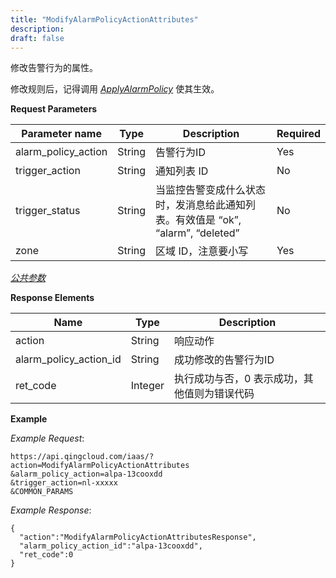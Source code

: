 ```yaml
---
title: "ModifyAlarmPolicyActionAttributes"
description: 
draft: false
---
```


修改告警行为的属性。

修改规则后，记得调用 [_ApplyAlarmPolicy_](../apply_alarm_policy/) 使其生效。

**Request Parameters**

| Parameter name | Type | Description | Required |
| --- | --- | --- | --- |
| alarm_policy_action | String | 告警行为ID | Yes |
| trigger_action | String | 通知列表 ID | No |
| trigger_status | String | 当监控告警变成什么状态时，发消息给此通知列表。有效值是 “ok”, “alarm”, “deleted” | No |
| zone | String | 区域 ID，注意要小写 | Yes |

[_公共参数_](../../../parameters/)

**Response Elements**

| Name | Type | Description |
| --- | --- | --- |
| action | String | 响应动作 |
| alarm_policy_action_id | String | 成功修改的告警行为ID |
| ret_code | Integer | 执行成功与否，0 表示成功，其他值则为错误代码 |

**Example**

_Example Request_:

```
https://api.qingcloud.com/iaas/?action=ModifyAlarmPolicyActionAttributes
&alarm_policy_action=alpa-13cooxdd
&trigger_action=nl-xxxxx
&COMMON_PARAMS
```

_Example Response_:

```
{
  "action":"ModifyAlarmPolicyActionAttributesResponse",
  "alarm_policy_action_id":"alpa-13cooxdd",
  "ret_code":0
}
```

